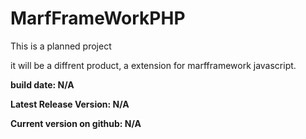 # MarfFrameWorkPHP
This is a planned project

it will be a diffrent product, a extension for marfframework javascript.

<b>build date: N/A</b>

<b>Latest Release Version: N/A</b>

<b>Current version on github: N/A</b>
